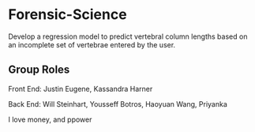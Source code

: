 # Forensic-Science

Develop a regression model to predict vertebral column lengths based on an incomplete set of vertebrae entered by the user. 
  
## Group Roles
Front End: Justin Eugene, Kassandra Harner

Back End: Will Steinhart, Yousseff Botros, Haoyuan Wang, Priyanka


I love money, and ppower

